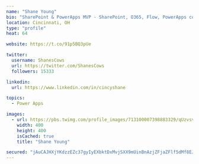 ```yaml
---
name: "Shane Young"
bio: "SharePoint & PowerApps MVP - SharePoint, O365, Flow, PowerApps consulting? @PowerApps911 | Pure Snark? You found it."
location: Cincinnati, OH
type: "profile"
heat: 64

website: https://t.co/91p5BQ3pUe

twitter:
  username: ShanesCows
  url: https://twitter.com/ShanesCows
  followers: 15333

linkedin:
  url: https://www.linkedin.com/in/cincyshane

topics:
  - Power Apps

images:
  - url: https://pbs.twimg.com/profile_images/713100007398883329/qUzvsvQ3_400x400.jpg
    width: 400
    height: 400
    isCached: true
    title: "Shane Young"

secured: "jAuCAJHXjYKdzzEZc37gyIyEXbktDxMvjSXX9mUinBnAzjZFjaZFlf5dMf8EJL9+Ay1mfy1lN7ggJnNuuNr8M31MO7IMHDDeoNZZMFG2smO044Wgyv4M+jBVM4a468uW9KPxvchrNOhOsVLUiAiqqxHRXRQrL6l1IDjIf5lovakKKHf83d1PscwPsqNyh/fm6UiK+jtufieOywA9TG/sMXdE360nwP9ou6I2T+4xBlQKoYQsQhF0fXHD52FfSKxNLKH8AgEjnbChG7PTC8BkoLFgupA92unrpey6WSiKYlFeb67uHby9+tibSrFG6OP9HWx0kOMoK1+OTFkyAAjibVHXMGf7TH1sJA89rb4PlrZtlAh3Ap2MX7BSeLoDvD7LmRLV8WUGdjx88ss6zzamrJ/7dxnoaDSugo1fqTQfyb8=;6L7HjYDvKEPxcAm7vDNxAg=="
---
```


